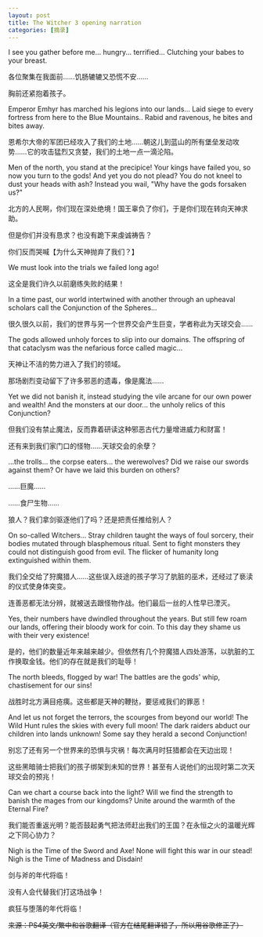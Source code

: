 ```yaml
---
layout: post
title: The Witcher 3 opening narration
categories: [摘录]
---
```


<!--more-->

I see you gather before me... hungry... terrified... Clutching your babes to your breast.

各位聚集在我面前……饥肠辘辘又恐慌不安……

胸前还紧抱着孩子。

Emperor Emhyr has marched his legions into our lands... Laid siege to every fortress from here to the Blue Mountains.. Rabid and ravenous, he bites and bites away.

恩希尔大帝的军团已经攻入了我们的土地……朝这儿到蓝山的所有堡垒发动攻势……它的攻击猛烈又贪婪，我们的土地一点一滴沦陷。

Men of the north, you stand at the precipice! Your kings have failed you, so now you turn to the gods! And yet you do not plead? You do not kneel to dust your heads with ash? Instead you wail, "Why have the gods forsaken us?"

北方的人民啊，你们现在深处绝境！国王辜负了你们，于是你们现在转向天神求助。

但是你们并没有恳求？也没有跪下来虔诚祷告？

你们反而哭喊【为什么天神抛弃了我们？】

We must look into the trials we failed long ago!

这全是我们许久以前磨练失败的结果！

In a time past, our world intertwined with another through an upheaval scholars call the Conjunction of the Spheres...

很久很久以前，我们的世界与另一个世界交会产生巨变，学者称此为天球交会……

The gods allowed unholy forces to slip into our domains. The offspring of that cataclysm was the nefarious force called magic...

天神让不洁的势力进入了我们的领域。

那场剧烈变动留下了许多邪恶的遗毒，像是魔法……

Yet we did not banish it, instead studying the vile arcane for our own power and wealth! And the monsters at our door... the unholy relics of this Conjunction?

但我们没有禁止魔法，反而靠着研读这种邪恶古代力量增进威力和财富！

还有来到我们家门口的怪物……天球交会的余孽？

...the trolls... the corpse eaters... the werewolves? Did we raise our swords against them? Or have we laid this burden on others?

……巨魔……

……食尸生物……

狼人？我们拿剑驱逐他们了吗？还是把责任推给别人？

On so-called Witchers... Stray children taught the ways of foul sorcery, their bodies mutated through blasphemous ritual. Sent to fight monsters they could not distinguish good from evil. The flicker of humanity long extinguished within them.

我们全交给了狩魔猎人……这些误入歧途的孩子学习了肮脏的巫术，还经过了亵渎的仪式使身体突变。

连善恶都无法分辨，就被送去跟怪物作战。他们最后一丝的人性早已湮灭。

Yes, their numbers have dwindled throughout the years. But still few roam our lands, offering their bloody work for coin. To this day they shame us with their very existence!

是的，他们的数量近年来越来越少。但依然有几个狩魔猎人四处游荡，以肮脏的工作换取金钱。他们的存在就是我们的耻辱！

The north bleeds, flogged by war! The battles are the gods' whip, chastisement for our sins!

战胜时北方满目疮痍。这些都是天神的鞭挞，要惩戒我们的罪恶！

And let us not forget the terrors, the scourges from beyond our world! The Wild Hunt rules the skies with every full moon! The dark raiders abduct our children into lands unknown! Some say they herald a second Conjunction!

别忘了还有另一个世界来的恐惧与灾祸！每次满月时狂猎都会在天边出现！

这些黑暗骑士把我们的孩子绑架到未知的世界！甚至有人说他们的出现时第二次天球交会的预兆！

Can we chart a course back into the light? Will we find the strength to banish the mages from our kingdoms? Unite around the warmth of the Eternal Fire?

我们能否重返光明？能否鼓起勇气把法师赶出我们的王国？在永恒之火的温暖光辉之下同心协力？

Nigh is the Time of the Sword and Axe! None will fight this war in our stead! Nigh is the Time of Madness and Disdain!

剑与斧的年代将临！

没有人会代替我们打这场战争！

疯狂与堕落的年代将临！



<del>来源：PS4英文/繁中和谷歌翻译（官方在结尾翻译错了，所以用谷歌修正了）</del>
